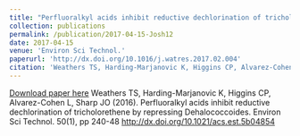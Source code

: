 ```yaml
---
title: "Perfluoralkyl acids inhibit reductive dechlorination of tricholorethene by repressing Dehalococcoides"
collection: publications
permalink: /publication/2017-04-15-Josh12
date: 2017-04-15
venue: 'Environ Sci Technol.'
paperurl: 'http://dx.doi.org/10.1016/j.watres.2017.02.004'
citation: 'Weathers TS, Harding-Marjanovic K, Higgins CP, Alvarez-Cohen L, Sharp JO (2016). Perfluoralkyl acids inhibit reductive dechlorination of tricholorethene by repressing Dehalococcoides. Environ Sci Technol. 50(1), pp 240-48 http://dx.doi.org/10.1021/acs.est.5b04854'
---
```


<a href='http://dx.doi.org/10.1016/j.watres.2017.02.004'>Download paper here</a>
Weathers TS, Harding-Marjanovic K, Higgins CP, Alvarez-Cohen L, Sharp JO (2016). Perfluoralkyl acids inhibit reductive dechlorination of tricholorethene by repressing Dehalococcoides. Environ Sci Technol. 50(1), pp 240-48 http://dx.doi.org/10.1021/acs.est.5b04854

